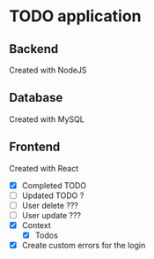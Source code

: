 # TODO application

## Backend

Created with NodeJS

## Database

Created with MySQL

## Frontend

Created with React

- [x] Completed TODO
- [ ] Updated TODO ?
- [ ] User delete ???
- [ ] User update ???
- [x] Context
    - [x] Todos
- [x] Create custom errors for the login
